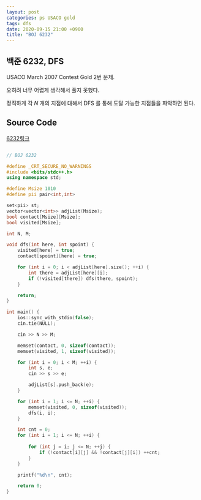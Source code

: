 ```yaml
---
layout: post
categories: ps USACO gold
tags: dfs
date: 2020-09-15 21:00 +0900
title: "BOJ 6232"
---
```


## 백준 6232, DFS

USACO March 2007 Contest Gold 2번 문제.  

오히려 너무 어렵게 생각해서 풀지 못했다.

정직하게 각 $N$ 개의 지점에 대해서 DFS 를 통해 도달 가능한 지점들을 파악하면 된다.

## Source Code

[6232링크](https://www.acmicpc.net/problem/6233) 

```cpp

// BOJ 6232

#define _CRT_SECURE_NO_WARNINGS
#include <bits/stdc++.h>
using namespace std;

#define Msize 1010
#define pii pair<int,int>

set<pii> st;
vector<vector<int>> adjList(Msize);
bool contact[Msize][Msize];
bool visited[Msize];

int N, M;

void dfs(int here, int spoint) {
	visited[here] = true;
	contact[spoint][here] = true;

	for (int i = 0; i < adjList[here].size(); ++i) {
		int there = adjList[here][i];
		if (!visited[there]) dfs(there, spoint);
	}

	return;
}

int main() {
	ios::sync_with_stdio(false);
	cin.tie(NULL);

	cin >> N >> M;

	memset(contact, 0, sizeof(contact));
	memset(visited, 1, sizeof(visited));

	for (int i = 0; i < M; ++i) {
		int s, e;
		cin >> s >> e;

		adjList[s].push_back(e);
	}

	for (int i = 1; i <= N; ++i) {
		memset(visited, 0, sizeof(visited));
		dfs(i, i);
	}

	int cnt = 0;
	for (int i = 1; i <= N; ++i) {
		
		for (int j = i; j <= N; ++j) {
			if (!contact[i][j] && !contact[j][i]) ++cnt;
		}
	}

	printf("%d\n", cnt);

	return 0;
}

```